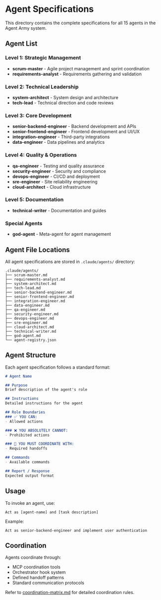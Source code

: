 # Agent Specifications

This directory contains the complete specifications for all 15 agents in the Agent Army system.

## Agent List

### Level 1: Strategic Management
- **scrum-master** - Agile project management and sprint coordination
- **requirements-analyst** - Requirements gathering and validation

### Level 2: Technical Leadership
- **system-architect** - System design and architecture
- **tech-lead** - Technical direction and code reviews

### Level 3: Core Development
- **senior-backend-engineer** - Backend development and APIs
- **senior-frontend-engineer** - Frontend development and UI/UX
- **integration-engineer** - Third-party integrations
- **data-engineer** - Data pipelines and analytics

### Level 4: Quality & Operations
- **qa-engineer** - Testing and quality assurance
- **security-engineer** - Security and compliance
- **devops-engineer** - CI/CD and deployment
- **sre-engineer** - Site reliability engineering
- **cloud-architect** - Cloud infrastructure

### Level 5: Documentation
- **technical-writer** - Documentation and guides

### Special Agents
- **god-agent** - Meta-agent for agent management

## Agent File Locations

All agent specifications are stored in `.claude/agents/` directory:

```
.claude/agents/
├── scrum-master.md
├── requirements-analyst.md
├── system-architect.md
├── tech-lead.md
├── senior-backend-engineer.md
├── senior-frontend-engineer.md
├── integration-engineer.md
├── data-engineer.md
├── qa-engineer.md
├── security-engineer.md
├── devops-engineer.md
├── sre-engineer.md
├── cloud-architect.md
├── technical-writer.md
├── god-agent.md
└── agent-registry.json
```

## Agent Structure

Each agent specification follows a standard format:

```markdown
# Agent Name

## Purpose
Brief description of the agent's role

## Instructions
Detailed instructions for the agent

## Role Boundaries
### ✅ YOU CAN:
- Allowed actions

### ❌ YOU ABSOLUTELY CANNOT:
- Prohibited actions

### 🔄 YOU MUST COORDINATE WITH:
- Required handoffs

## Commands
- Available commands

## Report / Response
Expected output format
```

## Usage

To invoke an agent, use:
```
Act as [agent-name] and [task description]
```

Example:
```
Act as senior-backend-engineer and implement user authentication
```

## Coordination

Agents coordinate through:
- MCP coordination tools
- Orchestrator hook system
- Defined handoff patterns
- Standard communication protocols

Refer to [coordination-matrix.md](coordination-matrix.md) for detailed coordination rules.